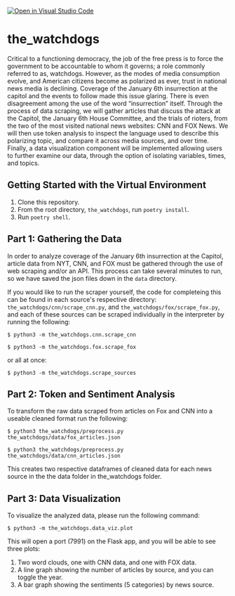 [![Open in Visual Studio Code](https://classroom.github.com/assets/open-in-vscode-c66648af7eb3fe8bc4f294546bfd86ef473780cde1dea487d3c4ff354943c9ae.svg)](https://classroom.github.com/online_ide?assignment_repo_id=9910330&assignment_repo_type=AssignmentRepo)

<h1>the_watchdogs</h1>

Critical to a functioning democracy, the job of the free press is to force the government to be accountable to whom it governs; a role commonly referred to as, watchdogs. However, as the modes of media consumption evolve, and American citizens become as polarized as ever, trust in national news media is declining. Coverage of the January 6th insurrection at the capitol and the events to follow made this issue glaring. There is even disagreement among the use of the word “insurrection” itself. Through the process of data scraping, we will gather articles that discuss the attack at the Capitol, the January 6th House Committee, and the trials of rioters, from the two of the most visited national news websites: CNN and FOX News. We will then use token analysis to inspect the language used to describe this polarizing topic, and compare it across media sources, and over time. Finally, a data visualization component will be implemented allowing users to further examine our data, through the option of isolating variables, times, and topics.

## Getting Started with the Virtual Environment

1. Clone this repository.
2. From the root directory, ``the_watchdogs``, run ``poetry install``.
3. Run ``poetry shell``.

## Part 1: Gathering the Data

In order to analyze coverage of the January 6th insurrection at the Capitol, article data from NYT, CNN, and FOX must be gathered through the use of web scraping and/or an API. This process can take several minutes to run, so we have saved the json files down in the ``data`` directory. 

If you would like to run the scraper yourself, the code for completeing this can be found in each source's respective directory: ``the_watchdogs/cnn/scrape_cnn.py``, and ``the_watchdogs/fox/scrape_fox.py``, and each of these sources can be scraped individually in the interpreter by running the following:

``$ python3 -m the_watchdogs.cnn.scrape_cnn``

``$ python3 -m the_watchdogs.fox.scrape_fox``

or all at once:

``$ python3 -m the_watchdogs.scrape_sources``


## Part 2: Token and Sentiment Analysis

To transform the raw data scraped from articles on Fox and CNN into a useable cleaned format run the following:

``$ python3 the_watchdogs/preprocess.py the_watchdogs/data/fox_articles.json``


``$ python3 the_watchdogs/preprocess.py the_watchdogs/data/cnn_articles.json``

This creates two respective dataframes of cleaned data for each news source in the the data folder in the_watchdogs folder.

## Part 3: Data Visualization

To visualize the analyzed data, please run the following command:

``$ python3 -m the_watchdogs.data_viz.plot``

This will open a port (7991) on the Flask app, and you will be able to see three plots:

1. Two word clouds, one with CNN data, and one with FOX data. 
2. A line graph showing the number of articles by source, and you can toggle the year.
3. A bar graph showing the sentiments (5 categories) by news source. 
